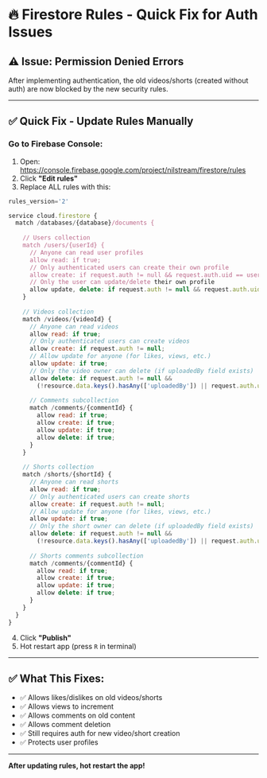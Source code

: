 # 🔥 Firestore Rules - Quick Fix for Auth Issues

## ⚠️ Issue: Permission Denied Errors

After implementing authentication, the old videos/shorts (created without auth) are now blocked by the new security rules.

---

## ✅ **Quick Fix - Update Rules Manually**

### **Go to Firebase Console:**
1. Open: https://console.firebase.google.com/project/nilstream/firestore/rules
2. Click **"Edit rules"**
3. Replace ALL rules with this:

```javascript
rules_version='2'

service cloud.firestore {
  match /databases/{database}/documents {
    
    // Users collection
    match /users/{userId} {
      // Anyone can read user profiles
      allow read: if true;
      // Only authenticated users can create their own profile
      allow create: if request.auth != null && request.auth.uid == userId;
      // Only the user can update/delete their own profile
      allow update, delete: if request.auth != null && request.auth.uid == userId;
    }
    
    // Videos collection
    match /videos/{videoId} {
      // Anyone can read videos
      allow read: if true;
      // Only authenticated users can create videos
      allow create: if request.auth != null;
      // Allow update for anyone (for likes, views, etc.)
      allow update: if true;
      // Only the video owner can delete (if uploadedBy field exists)
      allow delete: if request.auth != null && 
        (!resource.data.keys().hasAny(['uploadedBy']) || request.auth.uid == resource.data.uploadedBy);
      
      // Comments subcollection
      match /comments/{commentId} {
        allow read: if true;
        allow create: if true;
        allow update: if true;
        allow delete: if true;
      }
    }
    
    // Shorts collection
    match /shorts/{shortId} {
      // Anyone can read shorts
      allow read: if true;
      // Only authenticated users can create shorts
      allow create: if request.auth != null;
      // Allow update for anyone (for likes, views, etc.)
      allow update: if true;
      // Only the short owner can delete (if uploadedBy field exists)
      allow delete: if request.auth != null && 
        (!resource.data.keys().hasAny(['uploadedBy']) || request.auth.uid == resource.data.uploadedBy);
      
      // Shorts comments subcollection
      match /comments/{commentId} {
        allow read: if true;
        allow create: if true;
        allow update: if true;
        allow delete: if true;
      }
    }
  }
}
```

4. Click **"Publish"**
5. Hot restart app (press `R` in terminal)

---

## ✅ **What This Fixes:**

- ✅ Allows likes/dislikes on old videos/shorts
- ✅ Allows views to increment
- ✅ Allows comments on old content
- ✅ Allows comment deletion
- ✅ Still requires auth for new video/short creation
- ✅ Protects user profiles

---

**After updating rules, hot restart the app!**

